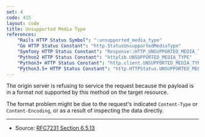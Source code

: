 ```yaml
---
set: 4
code: 415
layout: code
title: Unsupported Media Type
references:
    "Rails HTTP Status Symbol": ":unsupported_media_type"
    "Go HTTP Status Constant": "http.StatusUnsupportedMediaType"
    "Symfony HTTP Status Constant": "Response::HTTP_UNSUPPORTED_MEDIA_TYPE"
    "Python2 HTTP Status Constant": "httplib.UNSUPPORTED_MEDIA_TYPE"
    "Python3+ HTTP Status Constant": "http.client.UNSUPPORTED_MEDIA_TYPE"
    "Python3.5+ HTTP Status Constant": "http.HTTPStatus.UNSUPPORTED_MEDIA_TYPE"
---
```


The origin server is refusing to service the request because the payload
is in a format not supported by this method on the target resource.

The format problem might be due to the request's indicated `Content-Type`
or `Content-Encoding`, or as a result of inspecting the data directly.

---

* Source: [RFC7231 Section 6.5.13][1]

[1]: <{{site.rfcUrl}}/rfc7231#section-6.5.13>
